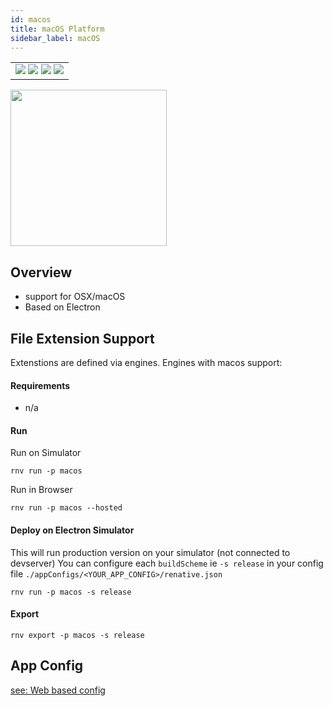 ```yaml
---
id: macos
title: macOS Platform
sidebar_label: macOS
---
```


<table>
  <tr>
  <td>
    <img src="https://img.shields.io/badge/Mac-yes-brightgreen.svg" />
    <img src="https://img.shields.io/badge/Windows-n/a-lightgrey.svg" />
    <img src="https://img.shields.io/badge/Linux-n/a-lightgrey.svg" />
    <img src="https://img.shields.io/badge/HostMode-n/a-lightgrey.svg" />
  </td>
  </tr>
</table>

<img src="https://renative.org/img/rnv_macos.gif" height="250"/>

## Overview

-   support for OSX/macOS
-   Based on Electron

## File Extension Support

<!--EXTENSION_SUPPORT_START-->

Extenstions are defined via engines. Engines with macos support: 

<!--EXTENSION_SUPPORT_END-->

#### Requirements

-   n/a


#### Run

Run on Simulator

```
rnv run -p macos
```

Run in Browser

```
rnv run -p macos --hosted
```

#### Deploy on Electron Simulator

This will run production version on your simulator (not connected to devserver)
You can configure each `buildScheme` ie `-s release` in your config file `./appConfigs/<YOUR_APP_CONFIG>/renative.json`

```
rnv run -p macos -s release
```

#### Export

```
rnv export -p macos -s release
```

## App Config

[see: Web based config](api-config.md#web-props)
